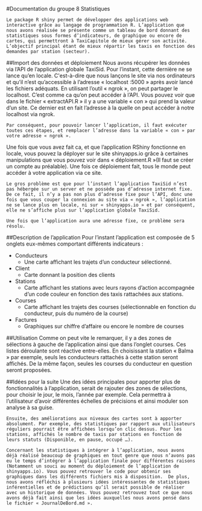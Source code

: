 #Documentation du groupe 8 Statistiques
	
	Le package R shiny permet de développer des applications web interactive grâce au langage de programmation R. L’application que nous avons réalisée se présente comme un tableau de bord donnant des statistiques sous formes d’indicateurs, de graphique ou encore de cartes, qui permettront à TaxiCapitole de mieux gérer son activité. L’objectif principal étant de mieux répartir les taxis en fonction des demandes par station (secteur).
	
##Import des données et déploiement
	Nous avons récupérer les données via l’API de l’application globale TaxiSid. Pour l’instant, cette dernière ne se lance qu’en locale. C'est-à-dire que nous lançons le site via nos ordinateurs et qu’il n’est qu’accessible à l’adresse « localhost :5000 » après avoir lancé les fichiers adéquats. En utilisant l’outil « ngrok », on peut partager le localhost. C’est comme ca qu’on peut accéder à l’API. Vous pouvez voir que dans le fichier  « extractAPI.R » il y a une variable « con » qui prend la valeur d’un site. Ce dernier est en fait l’adresse à la quelle on peut accéder à notre localhost via ngrok.

	Par conséquent, pour pouvoir lancer l’application, il faut exécuter toutes ces étapes, et remplacer l’adresse dans la variable « con » par votre adresse « ngrok ».
Une fois que vous avez fait ca, et que l’application RShiny fonctionne en locale, vous pouvez la déployer sur le site shinyapps.io grâce à certaines manipulations que vous pouvez voir dans « déploiement.R »(Il faut se créer un compte au préalable). Une fois ce déploiement fait, tous le monde peut accéder à votre application via ce site.

	Le gros problème est que pour l’instant l’application TaxiSid n’est pas hébergée sur un server et ne possède pas d’adresse internet fixe. De ce fait, il n’y a pas non plus d’adresse fixe pour l’API, donc une fois que vous couper la connexion au site via « ngrok », l’application ne se lance plus en locale, ni sur « shinyapps.io » et par conséquent, elle ne s’affiche plus sur l’application globale TaxiSid.

	Une fois que l’application aura une adresse fixe, ce problème sera résolu.

##Description de l’application
	Pour  l’instant l’application est composée de 5 onglets eux-mêmes comportant différents indicateurs :
* Conducteurs
    * Une carte affichant les trajets d’un conducteur sélectionné. 
* Client
    * Carte donnant la position des clients
* Stations
    * Carte affichant les stations avec leurs rayons d’action accompagnée d’un code couleur en fonction des taxis rattachées aux stations.
* Courses
    * Carte affichant les trajets des courses (sélectionnable en fonction du conducteur, puis du numéro de la course)
* Factures
    * Graphiques sur chiffre d’affaire ou encore le nombre de courses
	
	
##Utilisation
	Comme on peut vite le remarquer, il y a des zones de sélections à gauche de l’application ainsi que dans l’onglet courses. Ces listes déroulante sont réactive entre-elles. En choisissant la station « Balma » par exemple, seuls les conducteurs rattachés à cette station seront affichés. De la même façon, seules les courses du conducteur en question seront proposées.
 
 
##Idées pour la suite
	Une des idées principales pour apporter plus de fonctionnalités à l’application, serait de rajouter des zones de sélections, pour choisir le jour, le mois, l’année par exemple. Cela permettra à l’utilisateur d’avoir différentes échelles de précisions et ainsi moduler son analyse à sa guise.

	Ensuite, des améliorations aux niveaux des cartes sont à apporter absolument. Par exemple, des statistiques par rapport aux utilisateurs réguliers pourrait être affichées lorsqu’on clic dessus. Pour les stations, affichés le nombre de taxis par stations en fonction de leurs statuts (Disponible, en pause, occupé …).

	Concernant les statistiques à intégrer à l’application, nous avons déjà réalisé beaucoup de graphiques en tout genre que nous n’avons pas eu le temps d’intégrer à l’application finale pour différentes raisons (Notamment un souci au moment du déploiement de l’application de shinyapps.io). Vous pouvez retrouver le code pour obtenir ses graphiques dans les différents fichiers mis à disposition.  De plus, nous avons réfléchis à plusieurs idées intéressantes de statistiques inférentielles et de prédictions qu’il serait possible de réaliser avec un historique de données. Vous pouvez retrouvez tout ce que nous avons déjà fait ainsi que les idées auxquelles nous avons pensé dans le fichier « JournalDeBord.md ».


